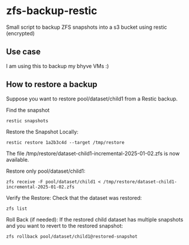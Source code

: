 # zfs-backup-restic

Small script to backup ZFS snapshots into a s3 bucket using restic (encrypted)


## Use case

I am using this to backup my bhyve VMs :)

## How to restore a backup

Suppose you want to restore pool/dataset/child1 from a Restic backup.

Find the snapshot
```
restic snapshots
```

Restore the Snapshot Locally:
```
restic restore 1a2b3c4d --target /tmp/restore
```
The file /tmp/restore/dataset-child1-incremental-2025-01-02.zfs is now available.


Restore only pool/dataset/child1:
```
zfs receive -F pool/dataset/child1 < /tmp/restore/dataset-child1-incremental-2025-01-02.zfs
```

Verify the Restore: Check that the dataset was restored:
```
zfs list
```

Roll Back (if needed): If the restored child dataset has multiple snapshots and you want to revert to the restored snapshot:
```
zfs rollback pool/dataset/child1@restored-snapshot
```
